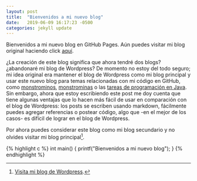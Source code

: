 ```yaml
---
layout: post
title:  "Bienvenidos a mi nuevo blog"
date:   2019-06-09 16:17:23 -0500
categories: jekyll update
---
```


Bienvenidos a mi nuevo blog en GitHub Pages. Aún puedes visitar 
mi blog original haciendo click [aquí](https://monstruosoft.wordpress.com/).

¿La creación de este blog significa que ahora tendré dos blogs? ¿abandonaré mi blog de Wordpress? 
De momento no estoy del todo seguro; mi idea original era mantener el blog de Wordpress como 
mi blog principal y usar este nuevo blog para temas relacionadas con mi código en GitHub, como 
[monstrominos](https://github.com/monstruosoft/monstrominos), [monstrominas](https://github.com/monstruosoft/monstrominas) 
o las [tareas de programación en Java](https://github.com/monstruosoft/java-utils). Sin embargo, 
ahora que estoy escribiendo este post me doy cuenta que tiene algunas ventajas que lo hacen más 
fácil de usar en comparación con el blog de Wordpress: los posts se escriben usando markdown, 
fácilmente puedes agregar referencias o postear código, algo que -en el mejor de los casos- es 
difícil de lograr en el blog de Wordpress.

Por ahora puedes considerar este blog como mi blog secundario y no olvides visitar mi blog principal[^1].

{% highlight c %}
int main() {
  printf("Bienvenidos a mi nuevo blog");
}
{% endhighlight %}

[^1]: [Visita mi blog de Wordpress](https://monstruosoft.wordpress.com/).